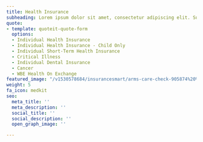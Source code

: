 ```yaml
---
title: Health Insurance
subheading: Lorem ipsum dolor sit amet, consectetur adipiscing elit. Suspendisse variusenim
quote:
- template: quoteit-quote-form
  options:
  - Individual Health Insurance
  - Individual Health Insurance - Child Only
  - Individual Short-Term Health Insurance
  - Critical Illness
  - Individual Dental Insurance
  - Cancer
  - WBE Health On Exchange
featured_image: "/v1530578684/insurancesmart/arms-care-check-905874%20%281%29.jpg"
weight: 5
fa_icon: medkit
seo:
  meta_title: ''
  meta_description: ''
  social_title: ''
  social_description: ''
  open_graph_image: ''

---
```

